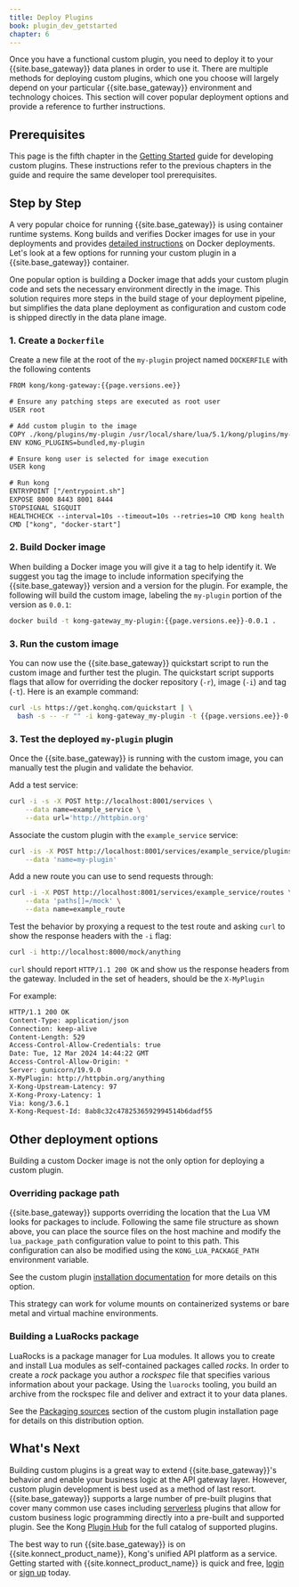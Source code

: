 ```yaml
---
title: Deploy Plugins 
book: plugin_dev_getstarted
chapter: 6
---
```


Once you have a functional custom plugin, you need to deploy it to your
{{site.base_gateway}} data planes in order to use it. There are multiple 
methods for deploying custom plugins, which one you choose will largely
depend on your particular {{site.base_gateway}} environment and technology
choices. This section will cover popular deployment options and provide
a reference to further instructions.

## Prerequisites

This page is the fifth chapter in the [Getting Started](/gateway/{{page.gateway_release}}/plugin-development/get-started/index) 
guide for developing custom plugins. These instructions refer to the previous chapters in the guide and require the same
developer tool prerequisites.

## Step by Step

A very popular choice for running {{site.base_gateway}} is using container
runtime systems. Kong builds and verifies Docker images for use in your 
deployments and provides [detailed instructions](/gateway/{{page.gateway_release}}/install/docker/)
on Docker deployments. Let's look at a few options for running your custom plugin 
in a {{site.base_gateway}} container.

One popular option is building a Docker image that adds your custom plugin code
and sets the necessary environment directly in the image. This solution requires
more steps in the build stage of your deployment pipeline, but simplifies the data plane deployment 
as configuration and custom code is shipped directly in the data plane image. 

### 1. Create a `Dockerfile`

Create a new file at the root of the `my-plugin` project named `DOCKERFILE` with the
following contents

```txt
FROM kong/kong-gateway:{{page.versions.ee}}

# Ensure any patching steps are executed as root user
USER root

# Add custom plugin to the image
COPY ./kong/plugins/my-plugin /usr/local/share/lua/5.1/kong/plugins/my-plugin
ENV KONG_PLUGINS=bundled,my-plugin

# Ensure kong user is selected for image execution
USER kong

# Run kong
ENTRYPOINT ["/entrypoint.sh"]
EXPOSE 8000 8443 8001 8444
STOPSIGNAL SIGQUIT
HEALTHCHECK --interval=10s --timeout=10s --retries=10 CMD kong health
CMD ["kong", "docker-start"]
```

### 2. Build Docker image

When building a Docker image you will give it a tag to help identify it. We suggest
you tag the image to include information specifying the {{site.base_gateway}} version 
and a version for the plugin. For example, the following will build the custom image,
labeling the `my-plugin` portion of the version as `0.0.1`:

```sh
docker build -t kong-gateway_my-plugin:{{page.versions.ee}}-0.0.1 .
```

### 3. Run the custom image

You can now use the {{site.base_gateway}} quickstart script to run the
custom image and further test the plugin. The quickstart script supports
flags that allow for overriding the docker 
repository (`-r`), image (`-i`) and tag (`-t`). Here is an example command:

```sh
curl -Ls https://get.konghq.com/quickstart | \
  bash -s -- -r "" -i kong-gateway_my-plugin -t {{page.versions.ee}}-0.0.1
```

### 3. Test the deployed `my-plugin` plugin

Once the {{site.base_gateway}} is running with the custom image, you 
can manually test the plugin and validate the behavior.

Add a test service:

```sh
curl -i -s -X POST http://localhost:8001/services \
    --data name=example_service \
    --data url='http://httpbin.org'
```

Associate the custom plugin with the `example_service` service:

```sh
curl -is -X POST http://localhost:8001/services/example_service/plugins \
    --data 'name=my-plugin'
```

Add a new route you can use to send requests through:

```sh
curl -i -X POST http://localhost:8001/services/example_service/routes \
    --data 'paths[]=/mock' \
    --data name=example_route
```

Test the behavior by proxying a request to the test route and asking 
`curl` to show the response headers with the `-i` flag:

```sh
curl -i http://localhost:8000/mock/anything
```

`curl` should report `HTTP/1.1 200 OK` and show us the response headers from the gateway. Included
in the set of headers, should be the `X-MyPlugin` 

For example: 

```sh
HTTP/1.1 200 OK
Content-Type: application/json
Connection: keep-alive
Content-Length: 529
Access-Control-Allow-Credentials: true
Date: Tue, 12 Mar 2024 14:44:22 GMT
Access-Control-Allow-Origin: *
Server: gunicorn/19.9.0
X-MyPlugin: http://httpbin.org/anything
X-Kong-Upstream-Latency: 97
X-Kong-Proxy-Latency: 1
Via: kong/3.6.1
X-Kong-Request-Id: 8ab8c32c4782536592994514b6dadf55
```

## Other deployment options

Building a custom Docker image is not the only option for deploying a custom plugin. 

### Overriding package path

{{site.base_gateway}} supports overriding the location that the Lua VM looks for packages
to include. Following the same file structure as shown above, you can place the source files on the 
host machine and modify the `lua_package_path` configuration value to point to this path.
This configuration can also be modified using the `KONG_LUA_PACKAGE_PATH` environment variable. 

See the custom plugin [installation documentation](/gateway/{{page.gateway_release}}/plugin-development/distribution/) 
for more details on this option. 

This strategy can work for volume mounts on containerized systems or bare metal and virtual machine environments.

### Building a LuaRocks package

LuaRocks is a package manager for Lua modules. It allows you to create and install Lua modules
as self-contained packages called _rocks_. In order to create a _rock_ package you author
a _rockspec_ file that specifies various information about your package. Using the `luarocks` tooling,
you build an archive from the rockspec file and deliver and extract it to your data planes. 

See the [Packaging sources](/gateway/{{site.gateway_release}}/plugin-development/distribution/#packaging-sources) 
section of the custom plugin installation page for details on this distribution option.

## What's Next

Building custom plugins is a great way to extend {{site.base_gateway}}'s behavior and enable your
business logic at the API gateway layer. However, custom plugin development is best 
used as a method of last resort. {{site.base_gateway}} supports a large number of pre-built plugins that
cover many common use cases including [serverless](/hub/?category=serverless) 
plugins that allow for custom business logic programming directly into a pre-built and supported plugin. 
See the Kong [Plugin Hub](/hub/) for the full catalog of supported plugins. 

The best way to run {{site.base_gateway}} is on {{site.konnect_product_name}}, Kong's unified API platform as a service. 
Getting started with {{site.konnect_product_name}} is quick and free, [login](https://cloud.konghq.com/login) 
or [sign up](https://konghq.com/products/kong-konnect/register?utm_medium=referral&utm_source=docs) today.

